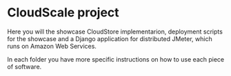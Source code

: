 CloudScale project
==================

Here you will the showcase CloudStore implementarion, deployment scripts for the showcase and a Django application for distributed JMeter, which runs on Amazon Web Services.

In each folder you have more specific instructions on how to use each piece of software.
